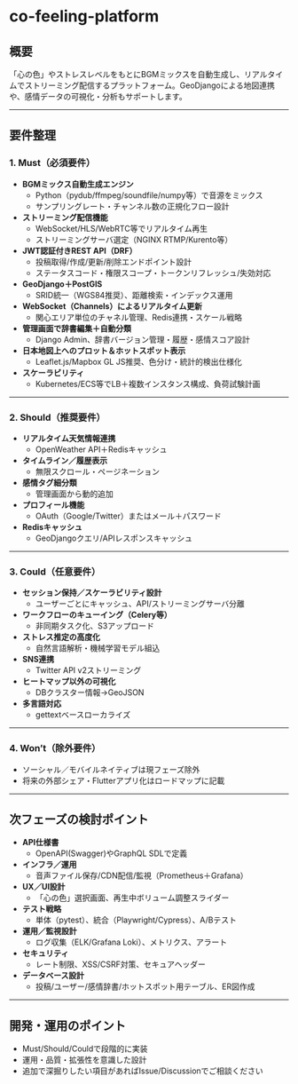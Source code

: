 # co-feeling-platform

## 概要

「心の色」やストレスレベルをもとにBGMミックスを自動生成し、リアルタイムでストリーミング配信するプラットフォーム。GeoDjangoによる地図連携や、感情データの可視化・分析もサポートします。

---

## 要件整理

### 1. Must（必須要件）

- **BGMミックス自動生成エンジン**  
    - Python（pydub/ffmpeg/soundfile/numpy等）で音源をミックス
    - サンプリングレート・チャンネル数の正規化フロー設計
- **ストリーミング配信機能**  
    - WebSocket/HLS/WebRTC等でリアルタイム再生
    - ストリーミングサーバ選定（NGINX RTMP/Kurento等）
- **JWT認証付きREST API（DRF）**  
    - 投稿取得/作成/更新/削除エンドポイント設計
    - ステータスコード・権限スコープ・トークンリフレッシュ/失効対応
- **GeoDjango＋PostGIS**  
    - SRID統一（WGS84推奨）、距離検索・インデックス運用
- **WebSocket（Channels）によるリアルタイム更新**  
    - 関心エリア単位のチャネル管理、Redis連携・スケール戦略
- **管理画面で辞書編集＋自動分類**  
    - Django Admin、辞書バージョン管理・履歴・感情スコア設計
- **日本地図上へのプロット＆ホットスポット表示**  
    - Leaflet.js/Mapbox GL JS推奨、色分け・統計的検出仕様化
- **スケーラビリティ**  
    - Kubernetes/ECS等でLB＋複数インスタンス構成、負荷試験計画

---

### 2. Should（推奨要件）

- **リアルタイム天気情報連携**  
    - OpenWeather API＋Redisキャッシュ
- **タイムライン／履歴表示**  
    - 無限スクロール・ページネーション
- **感情タグ細分類**  
    - 管理画面から動的追加
- **プロフィール機能**  
    - OAuth（Google/Twitter）またはメール＋パスワード
- **Redisキャッシュ**  
    - GeoDjangoクエリ/APIレスポンスキャッシュ

---

### 3. Could（任意要件）

- **セッション保持／スケーラビリティ設計**  
    - ユーザーごとにキャッシュ、API/ストリーミングサーバ分離
- **ワークフローのキューイング（Celery等）**  
    - 非同期タスク化、S3アップロード
- **ストレス推定の高度化**  
    - 自然言語解析・機械学習モデル組込
- **SNS連携**  
    - Twitter API v2ストリーミング
- **ヒートマップ以外の可視化**  
    - DBクラスター情報→GeoJSON
- **多言語対応**  
    - gettextベースローカライズ

---

### 4. Won’t（除外要件）

- ソーシャル／モバイルネイティブは現フェーズ除外
- 将来の外部シェア・Flutterアプリ化はロードマップに記載

---

## 次フェーズの検討ポイント

- **API仕様書**  
    - OpenAPI(Swagger)やGraphQL SDLで定義
- **インフラ／運用**  
    - 音声ファイル保存/CDN配信/監視（Prometheus＋Grafana）
- **UX／UI設計**  
    - 「心の色」選択画面、再生中ボリューム調整スライダー
- **テスト戦略**  
    - 単体（pytest）、統合（Playwright/Cypress）、A/Bテスト
- **運用／監視設計**  
    - ログ収集（ELK/Grafana Loki）、メトリクス、アラート
- **セキュリティ**  
    - レート制限、XSS/CSRF対策、セキュアヘッダー
- **データベース設計**  
    - 投稿/ユーザー/感情辞書/ホットスポット用テーブル、ER図作成

---

## 開発・運用のポイント

- Must/Should/Couldで段階的に実装
- 運用・品質・拡張性を意識した設計
- 追加で深掘りしたい項目があればIssue/Discussionでご相談ください
